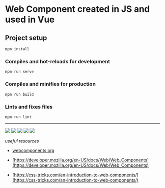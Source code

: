 # **Web Component created in JS and used in Vue**

## Project setup

```
npm install
```

### Compiles and hot-reloads for development

```
npm run serve
```

### Compiles and minifies for production

```
npm run build
```

### Lints and fixes files

```
npm run lint
```

<hr/>

<img src="https://badges.aleen42.com/src/vue.svg"/> <img src="https://badges.aleen42.com/src/javascript.svg"/> <img src="https://badges.aleen42.com/src/webpack.svg"/> <img src="https://badges.aleen42.com/src/node.svg"/> <img src="https://badges.aleen42.com/src/npm.svg"/>

_useful resources_

- [webcomponents.org](https://www.webcomponents.org/)

- [https://developer.mozilla.org/en-US/docs/Web/Web_Components](https://developer.mozilla.org/en-US/docs/Web/Web_Components)

- [https://css-tricks.com/an-introduction-to-web-components/](https://css-tricks.com/an-introduction-to-web-components/)
